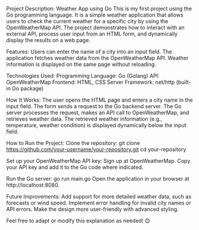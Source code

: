 Project Description: Weather App using Go
This is my first project using the Go programming language. It is a simple weather application that allows users to check the current weather for a specific city by using the OpenWeatherMap API. The project demonstrates how to interact with an external API, process user input from an HTML form, and dynamically display the results on a web page.

Features:
Users can enter the name of a city into an input field.
The application fetches weather data from the OpenWeatherMap API.
Weather information is displayed on the same page without reloading.

Technologies Used:
Programming Language: Go (Golang)
API: OpenWeatherMap
Frontend: HTML, CSS
Server Framework: net/http (built-in Go package)

How It Works:
The user opens the HTML page and enters a city name in the input field.
The form sends a request to the Go backend server.
The Go server processes the request, makes an API call to OpenWeatherMap, and retrieves weather data.
The retrieved weather information (e.g., temperature, weather condition) is displayed dynamically below the input field.

How to Run the Project:
Clone the repository:
git clone https://github.com/your-username/your-repository.git
cd your-repository

Set up your OpenWeatherMap API key:
Sign up at OpenWeatherMap.
Copy your API key and add it to the Go code where indicated.

Run the Go server:
go run main.go
Open the application in your browser at http://localhost:8080.

Future Improvements:
Add support for more detailed weather data, such as forecasts or wind speed.
Implement error handling for invalid city names or API errors.
Make the design more user-friendly with advanced styling.

Feel free to adapt or modify this explanation as needed! 😊
